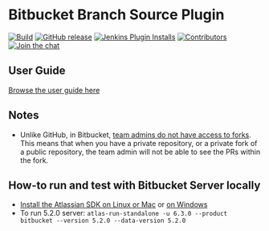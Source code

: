 # Bitbucket Branch Source Plugin

[![Build](https://ci.jenkins.io/job/Plugins/job/bitbucket-branch-source-plugin/job/master/badge/icon)](https://ci.jenkins.io/job/Plugins/job/bitbucket-branch-source-plugin/job/master/)
[![GitHub release](https://img.shields.io/github/release/jenkinsci/bitbucket-branch-source-plugin.svg?label=release)](https://github.com/jenkinsci/bitbucket-branch-source-plugin/releases/latest)
[![Jenkins Plugin Installs](https://img.shields.io/jenkins/plugin/i/cloudbees-bitbucket-branch-source?color=blue)](https://plugins.jenkins.io/cloudbees-bitbucket-branch-source)
[![Contributors](https://img.shields.io/github/contributors/jenkinsci/bitbucket-branch-source-plugin.svg)](https://github.com/jenkinsci/bitbucket-branch-source-plugin/contributors)
[![Join the chat](https://badges.gitter.im/Join%20Chat.svg)](https://gitter.im/jenkinsci/bitbucket-branch-source-plugin?utm_source=badge&utm_medium=badge&utm_campaign=pr-badge&utm_content=badge)

## User Guide

[Browse the user guide here](docs/USER_GUIDE.adoc)

## Notes

* Unlike GitHub, in Bitbucket, [team admins do not have access to forks](https://bitbucket.org/site/master/issues/4828/team-admins-dont-have-read-access-to-forks).
This means that when you have a private repository, or a private fork of a public repository, the team admin will not be able to see the PRs within the fork.

## How-to run and test with Bitbucket Server locally

* [Install the Atlassian SDK on Linux or Mac](https://developer.atlassian.com/server/framework/atlassian-sdk/install-the-atlassian-sdk-on-a-linux-or-mac-system/) or [on Windows](https://developer.atlassian.com/server/framework/atlassian-sdk/install-the-atlassian-sdk-on-a-windows-system/)
* To run 5.2.0 server: `atlas-run-standalone -u 6.3.0 --product bitbucket --version 5.2.0 --data-version 5.2.0`
